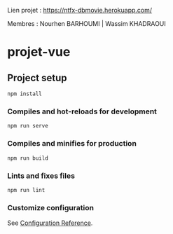 
Lien projet : https://ntfx-dbmovie.herokuapp.com/

Membres : Nourhen BARHOUMI  | Wassim KHADRAOUI


# projet-vue

## Project setup
```
npm install
```

### Compiles and hot-reloads for development
```
npm run serve
```

### Compiles and minifies for production
```
npm run build
```

### Lints and fixes files
```
npm run lint
```

### Customize configuration
See [Configuration Reference](https://cli.vuejs.org/config/).
